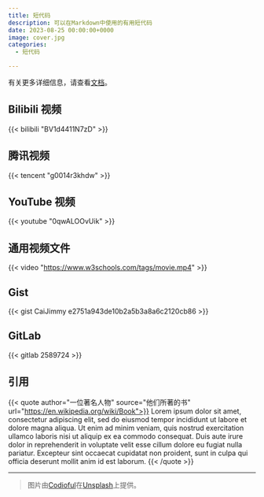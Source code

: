 ```yaml
---
title: 短代码
description: 可以在Markdown中使用的有用短代码
date: 2023-08-25 00:00:00+0000
image: cover.jpg
categories:
  - 短代码

---
```


有关更多详细信息，请查看[文档](https://stack.jimmycai.com/writing/shortcodes)。

## Bilibili 视频

{{< bilibili "BV1d4411N7zD" >}}

## 腾讯视频

{{< tencent "g0014r3khdw" >}}

## YouTube 视频

{{< youtube "0qwALOOvUik" >}}

## 通用视频文件

{{< video "https://www.w3schools.com/tags/movie.mp4" >}}

## Gist

{{< gist CaiJimmy e2751a943de10b2a5b3a8a6c2120cb86 >}}

## GitLab

{{< gitlab 2589724 >}}

## 引用

{{< quote author="一位著名人物" source="他们所著的书" url="https://en.wikipedia.org/wiki/Book">}}
Lorem ipsum dolor sit amet, consectetur adipiscing elit, sed do eiusmod tempor incididunt ut labore et dolore magna aliqua. Ut enim ad minim veniam, quis nostrud exercitation ullamco laboris nisi ut aliquip ex ea commodo consequat. Duis aute irure dolor in reprehenderit in voluptate velit esse cillum dolore eu fugiat nulla pariatur. Excepteur sint occaecat cupidatat non proident, sunt in culpa qui officia deserunt mollit anim id est laborum.
{{< /quote >}}

-----

> 图片由[Codioful](https://unsplash.com/@codioful)在[Unsplash](https://unsplash.com/photos/WDSN62Qdxuk)上提供。
